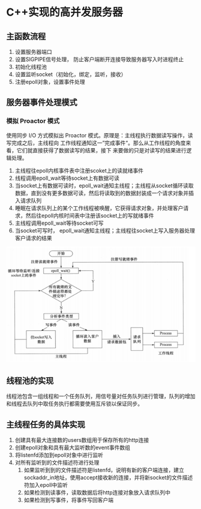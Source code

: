 # C++实现的高并发服务器
## 主函数流程
1. 设置服务器端口
2. 设置SIGPIPE信号处理， 防止客户端断开连接导致服务器写入时进程终止
3. 初始化线程池
4. 设置监听socket（初始化，绑定，监听，接收）
5. 注册epoll对象，设置事件处理

## 服务器事件处理模式
### 模拟 Proactor 模式
使用同步 I/O 方式模拟出 Proactor 模式。原理是：主线程执行数据读写操作，读写完成之后，主线程向
工作线程通知这一”完成事件“。那么从工作线程的角度来看，它们就直接获得了数据读写的结果，接下
来要做的只是对读写的结果进行逻辑处理。
1. 主线程往epoll内核事件表中注册scoket上的读就绪事件
2. 线程调用epoll_wait等待socket上有数据可读
3. 当socket上有数据可读时，epoll_wait通知主线程；主线程从socket循环读取数据，直到没有更多数据可读，然后将读取到的数据封装成一个请求对象并插入请求队列
4. 睡眠在请求队列上的某个工作线程被唤醒，它获得请求对象，并处理客户请求，然后往epoll内核时间表中注册该socket上的写就绪事件
5. 主线程调用epoll_wait等待socket可写
6. 当socket可写时， epoll_wait通知主线程；主线程往socket上写入服务器处理客户请求的结果

![procedure](data/procedure.png)

## 线程池的实现
线程池包含一组线程和一个任务队列，用信号量对任务队列进行管理，队列的增加和线程去队列中取任务执行都需要使用互斥锁以保证同步。

## 主线程任务的具体实现
1. 创建具有最大连接数的users数组用于保存所有的http连接
2. 创建epoll对象和具有最大监听数的event事件数组
3. 将listenfd添加到epoll对象中进行监听
4. 对所有监听到的文件描述符进行处理
   1. 如果监听到到的文件描述符是listenfd，说明有新的客户端连接，建立sockaddr_in地址，使用accept接收新的连接，并将新socket的文件描述符加入epoll中监听
   2. 如果检测到读事件，读取数据后将http连接对象放入请求队列中
   3. 如果检测到写事件，将事件写回客户端

